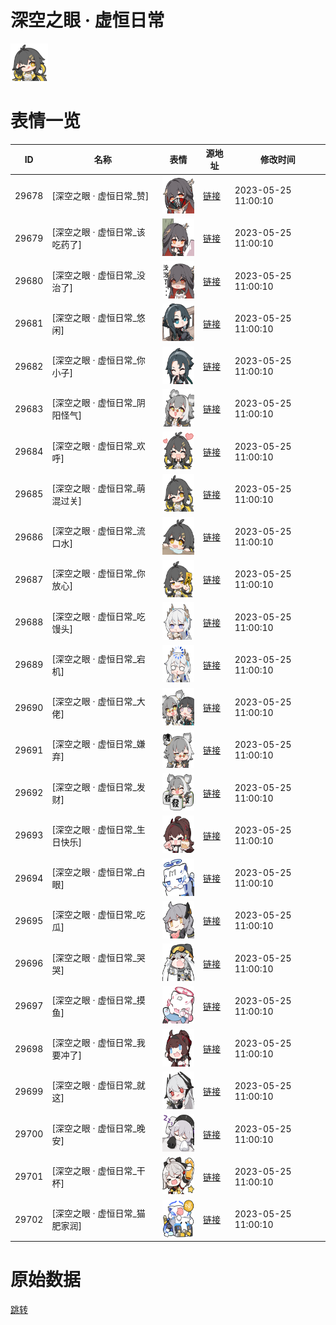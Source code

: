 # 深空之眼 · 虚恒日常

<img src="./cover.png" height="60" alt="cover" />

# 表情一览

|ID|名称|表情|源地址|修改时间|
|----|----|----|----|----|
|29678|[深空之眼 · 虚恒日常_赞]|<img src="./pic/029678_%5B深空之眼 · 虚恒日常_赞%5D.png" height="60" alt="赞"/>|[链接](https://i0.hdslb.com/bfs/garb/e0464b980eb69d689ac6729ee2f97e418ad90146.png)|2023-05-25 11:00:10|
|29679|[深空之眼 · 虚恒日常_该吃药了]|<img src="./pic/029679_%5B深空之眼 · 虚恒日常_该吃药了%5D.png" height="60" alt="该吃药了"/>|[链接](https://i0.hdslb.com/bfs/garb/ed082d6199299e19fbe7e54e49e1b6e1c26c6c66.png)|2023-05-25 11:00:10|
|29680|[深空之眼 · 虚恒日常_没治了]|<img src="./pic/029680_%5B深空之眼 · 虚恒日常_没治了%5D.png" height="60" alt="没治了"/>|[链接](https://i0.hdslb.com/bfs/garb/d6c6c18014e57289fdc2c3fd51f7c499d98a42d1.png)|2023-05-25 11:00:10|
|29681|[深空之眼 · 虚恒日常_悠闲]|<img src="./pic/029681_%5B深空之眼 · 虚恒日常_悠闲%5D.png" height="60" alt="悠闲"/>|[链接](https://i0.hdslb.com/bfs/garb/61657f76159fe9a0d50108a44fe3a11c787ab940.png)|2023-05-25 11:00:10|
|29682|[深空之眼 · 虚恒日常_你小子]|<img src="./pic/029682_%5B深空之眼 · 虚恒日常_你小子%5D.png" height="60" alt="你小子"/>|[链接](https://i0.hdslb.com/bfs/garb/755412ebddd3d80b724ca6fd2212bca68d8a6277.png)|2023-05-25 11:00:10|
|29683|[深空之眼 · 虚恒日常_阴阳怪气]|<img src="./pic/029683_%5B深空之眼 · 虚恒日常_阴阳怪气%5D.png" height="60" alt="阴阳怪气"/>|[链接](https://i0.hdslb.com/bfs/garb/0ce06d8e7ab5b677dde33392b3b67bc7561599bc.png)|2023-05-25 11:00:10|
|29684|[深空之眼 · 虚恒日常_欢呼]|<img src="./pic/029684_%5B深空之眼 · 虚恒日常_欢呼%5D.png" height="60" alt="欢呼"/>|[链接](https://i0.hdslb.com/bfs/garb/bf0719e1dbaad6843f7aa430d6eda7f16d65bc7e.png)|2023-05-25 11:00:10|
|29685|[深空之眼 · 虚恒日常_萌混过关]|<img src="./pic/029685_%5B深空之眼 · 虚恒日常_萌混过关%5D.png" height="60" alt="萌混过关"/>|[链接](https://i0.hdslb.com/bfs/garb/5392d295ef09c61accc9d1a00e8d2a9cc81bb520.png)|2023-05-25 11:00:10|
|29686|[深空之眼 · 虚恒日常_流口水]|<img src="./pic/029686_%5B深空之眼 · 虚恒日常_流口水%5D.png" height="60" alt="流口水"/>|[链接](https://i0.hdslb.com/bfs/garb/1ff06f679c6fb7617c9343618e94316fad380766.png)|2023-05-25 11:00:10|
|29687|[深空之眼 · 虚恒日常_你放心]|<img src="./pic/029687_%5B深空之眼 · 虚恒日常_你放心%5D.png" height="60" alt="你放心"/>|[链接](https://i0.hdslb.com/bfs/garb/129d06f48957e38fc447045e0ee3110b19fda354.png)|2023-05-25 11:00:10|
|29688|[深空之眼 · 虚恒日常_吃馒头]|<img src="./pic/029688_%5B深空之眼 · 虚恒日常_吃馒头%5D.png" height="60" alt="吃馒头"/>|[链接](https://i0.hdslb.com/bfs/garb/604fb56c4df07770ea166d939cfb1d6b0b23b7a3.png)|2023-05-25 11:00:10|
|29689|[深空之眼 · 虚恒日常_宕机]|<img src="./pic/029689_%5B深空之眼 · 虚恒日常_宕机%5D.png" height="60" alt="宕机"/>|[链接](https://i0.hdslb.com/bfs/garb/b669f1dae2628d355d78a9f39ddfbec78662049a.png)|2023-05-25 11:00:10|
|29690|[深空之眼 · 虚恒日常_大佬]|<img src="./pic/029690_%5B深空之眼 · 虚恒日常_大佬%5D.png" height="60" alt="大佬"/>|[链接](https://i0.hdslb.com/bfs/garb/7e7ba0c45d1167f10e8071da7959ca3647202dd5.png)|2023-05-25 11:00:10|
|29691|[深空之眼 · 虚恒日常_嫌弃]|<img src="./pic/029691_%5B深空之眼 · 虚恒日常_嫌弃%5D.png" height="60" alt="嫌弃"/>|[链接](https://i0.hdslb.com/bfs/garb/f82ba3841a0061407650ae67d92e466ab8edccb3.png)|2023-05-25 11:00:10|
|29692|[深空之眼 · 虚恒日常_发财]|<img src="./pic/029692_%5B深空之眼 · 虚恒日常_发财%5D.png" height="60" alt="发财"/>|[链接](https://i0.hdslb.com/bfs/garb/92fdcfb679f41a6abcdfd2ad0a1b705bb577f7eb.png)|2023-05-25 11:00:10|
|29693|[深空之眼 · 虚恒日常_生日快乐]|<img src="./pic/029693_%5B深空之眼 · 虚恒日常_生日快乐%5D.png" height="60" alt="生日快乐"/>|[链接](https://i0.hdslb.com/bfs/garb/3aee5e1d5ef505363d1f1c7d23b444362c6adfa9.png)|2023-05-25 11:00:10|
|29694|[深空之眼 · 虚恒日常_白眼]|<img src="./pic/029694_%5B深空之眼 · 虚恒日常_白眼%5D.png" height="60" alt="白眼"/>|[链接](https://i0.hdslb.com/bfs/garb/ceaaf4b61ad47056ae94f6e6a1fc9a04428fb9db.png)|2023-05-25 11:00:10|
|29695|[深空之眼 · 虚恒日常_吃瓜]|<img src="./pic/029695_%5B深空之眼 · 虚恒日常_吃瓜%5D.png" height="60" alt="吃瓜"/>|[链接](https://i0.hdslb.com/bfs/garb/dae504023f52c0ece0e25ab0a429dad537447977.png)|2023-05-25 11:00:10|
|29696|[深空之眼 · 虚恒日常_哭哭]|<img src="./pic/029696_%5B深空之眼 · 虚恒日常_哭哭%5D.png" height="60" alt="哭哭"/>|[链接](https://i0.hdslb.com/bfs/garb/641ab6e2e58eba42aa78cbfd23b19bd33bcda65f.png)|2023-05-25 11:00:10|
|29697|[深空之眼 · 虚恒日常_摸鱼]|<img src="./pic/029697_%5B深空之眼 · 虚恒日常_摸鱼%5D.png" height="60" alt="摸鱼"/>|[链接](https://i0.hdslb.com/bfs/garb/6d7df0e71f18247304054b2c6b3f91deb5ca6404.png)|2023-05-25 11:00:10|
|29698|[深空之眼 · 虚恒日常_我要冲了]|<img src="./pic/029698_%5B深空之眼 · 虚恒日常_我要冲了%5D.png" height="60" alt="我要冲了"/>|[链接](https://i0.hdslb.com/bfs/garb/ccbc46b6795b091c7bd74ed63e0e41d48c877f23.png)|2023-05-25 11:00:10|
|29699|[深空之眼 · 虚恒日常_就这]|<img src="./pic/029699_%5B深空之眼 · 虚恒日常_就这%5D.png" height="60" alt="就这"/>|[链接](https://i0.hdslb.com/bfs/garb/20ede19c7f32a53431f0d2710268850cb14bf528.png)|2023-05-25 11:00:10|
|29700|[深空之眼 · 虚恒日常_晚安]|<img src="./pic/029700_%5B深空之眼 · 虚恒日常_晚安%5D.png" height="60" alt="晚安"/>|[链接](https://i0.hdslb.com/bfs/garb/4a83ddf98d524b60362bb622681c403c7932d098.png)|2023-05-25 11:00:10|
|29701|[深空之眼 · 虚恒日常_干杯]|<img src="./pic/029701_%5B深空之眼 · 虚恒日常_干杯%5D.png" height="60" alt="干杯"/>|[链接](https://i0.hdslb.com/bfs/garb/e7b4785ce533bb263fae956ec8b9835b0bb24327.png)|2023-05-25 11:00:10|
|29702|[深空之眼 · 虚恒日常_猫肥家润]|<img src="./pic/029702_%5B深空之眼 · 虚恒日常_猫肥家润%5D.png" height="60" alt="猫肥家润"/>|[链接](https://i0.hdslb.com/bfs/garb/11c473deff79a1d14cf38383200de3dea8aa9e35.png)|2023-05-25 11:00:10|

# 原始数据

[跳转](./raw.json)

